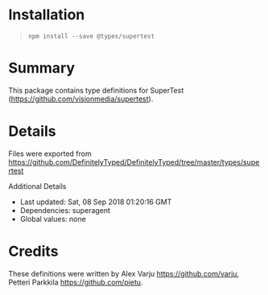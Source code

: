 # Installation
> `npm install --save @types/supertest`

# Summary
This package contains type definitions for SuperTest (https://github.com/visionmedia/supertest).

# Details
Files were exported from https://github.com/DefinitelyTyped/DefinitelyTyped/tree/master/types/supertest

Additional Details
 * Last updated: Sat, 08 Sep 2018 01:20:16 GMT
 * Dependencies: superagent
 * Global values: none

# Credits
These definitions were written by Alex Varju <https://github.com/varju>, Petteri Parkkila <https://github.com/pietu>.
